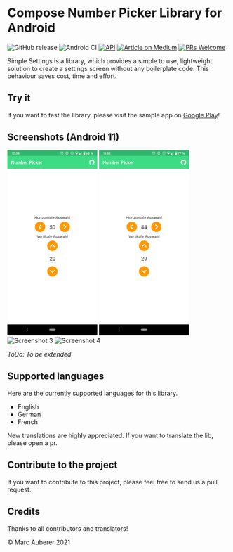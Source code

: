 # Compose Number Picker Library for Android
![GitHub release](https://img.shields.io/github/v/release/marcauberer/compose-number-picker?include_prereleases)
![Android CI](https://github.com/marcauberer/compose-number-picker/workflows/Android%20CI/badge.svg)
[![API](https://img.shields.io/badge/API-21%2B-red.svg?style=flat)](https://android-arsenal.com/api?level=21)
[![Article on Medium](https://aleen42.github.io/badges/src/medium.svg)](https://medium.com/swlh/simple-settings-library-build-a-settings-screen-in-seconds-5b6394fbd2fc)
[![PRs Welcome](https://img.shields.io/badge/PRs-welcome-brightgreen.svg?style=flat-square)](http://makeapullrequest.com)

Simple Settings is a library, which provides a simple to use, lightweight solution to create a settings screen without any boilerplate code. This behaviour saves cost, time and effort.

## Try it
If you want to test the library, please visit the sample app on [Google Play](https://play.google.com/store/apps/details?id=com.chillibits.composenumberpickersample)!

## Screenshots (Android 11)
<img src="https://github.com/marcauberer/compose-number-picker/raw/main/media/screenshots/screen1.png" width="205" title="Screenshot 1"> <img src="https://github.com/marcauberer/compose-number-picker/raw/main/media/screenshots/screen2.png" width="205" title="Screenshot 2"> <img src="https://github.com/marcauberer/compose-number-picker/raw/main/media/screenshots/screen3.png" width="205" title="Screenshot 3"> <img src="https://github.com/marcauberer/compose-number-picker/raw/main/media/screenshots/screen4.png" width="205" title="Screenshot 4">

*ToDo: To be extended*

## Supported languages
Here are the currently supported languages for this library.

-   English
-   German
-   French

New translations are highly appreciated. If you want to translate the lib, please open a pr.

## Contribute to the project
If you want to contribute to this project, please feel free to send us a pull request.

## Credits
Thanks to all contributors and translators!

© Marc Auberer 2021
